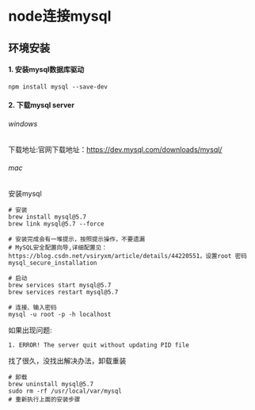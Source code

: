# node连接mysql

## 环境安装

#### 1. 安装mysql数据库驱动
```shell
npm install mysql --save-dev
```

#### 2. 下载mysql server

###### windows

下载地址:官网下载地址：https://dev.mysql.com/downloads/mysql/

###### mac

安装mysql

```shell
# 安装
brew install mysql@5.7
brew link mysql@5.7 --force

# 安装完成会有一堆提示，按照提示操作，不要遗漏
# MySQL安全配置向导,详细配置见：https://blog.csdn.net/vsiryxm/article/details/44220551，设置root 密码
mysql_secure_installation

# 启动
brew services start mysql@5.7
brew services restart mysql@5.7

# 连接、输入密码
mysql -u root -p -h localhost
```

如果出现问题:
```
1. ERROR! The server quit without updating PID file
```
找了很久，没找出解决办法，卸载重装

```shell
# 卸载
brew uninstall mysql@5.7
sudo rm -rf /usr/local/var/mysql
# 重新执行上面的安装步骤
```